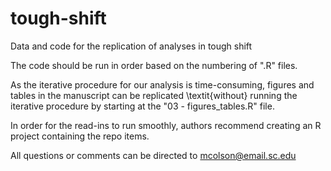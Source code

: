 # tough-shift
Data and code for the replication of analyses in tough shift

The code should be run in order based on the numbering of ".R" files.

As the iterative procedure for our analysis is time-consuming, figures and tables in the manuscript can be replicated \textit{without} running the iterative procedure by starting at the "03 - figures_tables.R" file.

In order for the read-ins to run smoothly, authors recommend creating an R project containing the repo items.

All questions or comments can be directed to mcolson@email.sc.edu
